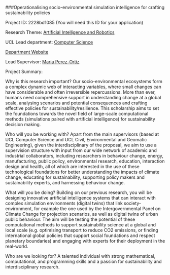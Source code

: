 ###Operationalising socio-environmental simulation intelligence for crafting sustainability policies

Project ID: 2228bd1085
(You will need this ID for your application)

Research Theme: [Artificial Intelligence and Robotics](../themes/artificial-intelligence-and-robotics.md)

UCL Lead department: [Computer Science](../departments/computer-science.md)

[Department Website](https://www.ucl.ac.uk/computer-science)

Lead Supervisor: [Maria Perez-Ortiz](https://iris.ucl.ac.uk/iris/browse/profile?upi=MPERE90)

Project Summary:

Why is this research important? Our socio-environmental ecosystems form a complex dynamic web of interacting variables, where small changes can have considerable and often irreversible repercussions. More than ever, humans need comprehensive support in understanding change at a global scale, analysing scenarios and potential consequences and crafting effective policies for sustainability/resilience. This scholarship aims to set the foundations towards the novel field of large-scale computational methods (simulations paired with artificial intelligence) for sustainability decision making.
 
 Who will you be working with? Apart from the main supervisors (based at UCL Computer Science and UCL Civil, Environmental and Geomatic Engineering), given the interdisciplinary of the proposal, we aim to use a supervision structure with input from our wide network of academic and industrial collaborators, including researchers in behaviour change, energy, manufacturing, public policy, environmental research, education, interaction design and health, all of which are interested in the use of these technological foundations for better understanding the impacts of climate change, educating for sustainability, supporting policy makers and sustainability experts, and harnessing behaviour change. 
 
 What will you be doing? Building on our previous research, you will be designing innovative artificial intelligence systems that can interact with complex simulation environments (digital twins) that link society-environment, for example the one used by the Intergovernmental Panel on Climate Change for projection scenarios, as well as digital twins of urban public behaviour. The aim will be testing the potential of these computational methods to support sustainability science at a global and local scale (e.g. optimising transport to reduce CO2 emissions, or finding international global policies that support social foundations and respect planetary boundaries) and engaging with experts for their deployment in the real-world. 
 
 Who are we looking for? A talented individual with strong mathematical, computational, and programming skills and a passion for sustainability and interdisciplinary research.